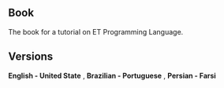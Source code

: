 ## Book
The book for a tutorial on ET Programming Language.

## Versions 

**English - United State** , **Brazilian - Portuguese** , **Persian - Farsi**                                  
